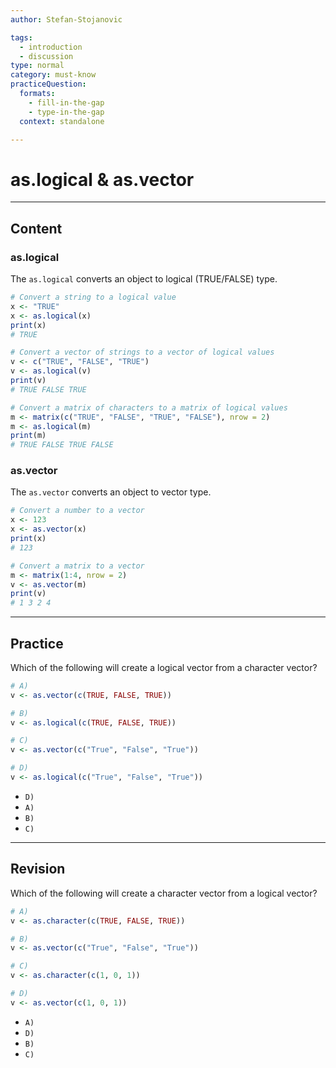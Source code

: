 ```yaml
---
author: Stefan-Stojanovic

tags:
  - introduction
  - discussion
type: normal
category: must-know
practiceQuestion:
  formats:
    - fill-in-the-gap
    - type-in-the-gap
  context: standalone

---
```


# as.logical & as.vector

---

## Content


### as.logical

The `as.logical` converts an object to logical (TRUE/FALSE) type.

```r
# Convert a string to a logical value
x <- "TRUE"
x <- as.logical(x)
print(x)  
# TRUE

# Convert a vector of strings to a vector of logical values
v <- c("TRUE", "FALSE", "TRUE")
v <- as.logical(v)
print(v)  
# TRUE FALSE TRUE

# Convert a matrix of characters to a matrix of logical values
m <- matrix(c("TRUE", "FALSE", "TRUE", "FALSE"), nrow = 2)
m <- as.logical(m)
print(m)  
# TRUE FALSE TRUE FALSE
```


### as.vector

The `as.vector` converts an object to vector type.

```r
# Convert a number to a vector
x <- 123
x <- as.vector(x)
print(x)  
# 123

# Convert a matrix to a vector
m <- matrix(1:4, nrow = 2)
v <- as.vector(m)
print(v)  
# 1 3 2 4
```


---
## Practice

Which of the following will create a logical vector from a character vector?

```r
# A)
v <- as.vector(c(TRUE, FALSE, TRUE))

# B)
v <- as.logical(c(TRUE, FALSE, TRUE))

# C)
v <- as.vector(c("True", "False", "True"))

# D)
v <- as.logical(c("True", "False", "True"))
```

- `D)`
- `A)`
- `B)`
- `C)`

---
## Revision

Which of the following will create a character vector from a logical vector?

```r
# A) 
v <- as.character(c(TRUE, FALSE, TRUE))

# B) 
v <- as.vector(c("True", "False", "True"))

# C) 
v <- as.character(c(1, 0, 1))

# D) 
v <- as.vector(c(1, 0, 1))
```

- `A)`
- `D)`
- `B)`
- `C)`
